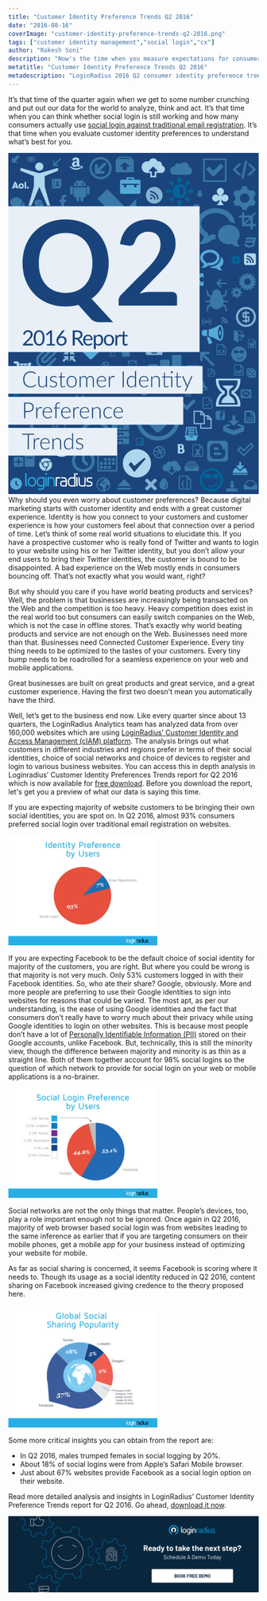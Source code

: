 ```yaml
---
title: "Customer Identity Preference Trends Q2 2016"
date: "2016-08-16"
coverImage: "customer-identity-preference-trends-q2-2016.png"
tags: ["customer identity management","social login","cx"]
author: "Rakesh Soni" 
description: "Now's the time when you measure expectations for consumer identity and understand what's right for you."
metatitle: "Customer Identity Preference Trends Q2 2016"
metadescription: "LoginRadius 2016 Q2 consumer identity preference trends report is now available. Find out how many consumers use social login against traditional registration."
---
```


It’s that time of the quarter again when we get to some number crunching and put out our data for the world to analyze, think and act. It’s that time when you can think whether social login is still working and how many consumers actually use [social login against traditional email registration](https://www.loginradius.com/social-login/). It’s that time when you evaluate customer identity preferences to understand what’s best for you.

![](CIPT-Q2-2016-Report-popout-600x900.png)Why should you even worry about customer preferences? Because digital marketing starts with customer identity and ends with a great customer experience. Identity is how you connect to your customers and customer experience is how your customers feel about that connection over a period of time. Let’s think of some real world situations to elucidate this. If you have a prospective customer who is really fond of Twitter and wants to login to your website using his or her Twitter identity, but you don’t allow your end users to bring their Twitter identities, the customer is bound to be disappointed. A bad experience on the Web mostly ends in consumers bouncing off. That’s not exactly what you would want, right? 

But why should you care if you have world beating products and services? Well, the problem is that businesses are increasingly being transacted on the Web and the competition is too heavy. Heavy competition does exist in the real world too but consumers can easily switch companies on the Web, which is not the case in offline stores. That’s exactly why world beating products and service are not enough on the Web. Businesses need more than that. Businesses need Connected Customer Experience. Every tiny thing needs to be optimized to the tastes of your customers. Every tiny bump needs to be roadrolled for a seamless experience on your web and mobile applications.

Great businesses are built on great products and great service, and a great customer experience. Having the first two doesn't mean you automatically have the third.

Well, let’s get to the business end now. Like every quarter since about 13 quarters, the LoginRadius Analytics team has analyzed data from over 160,000 websites which are using [LoginRadius’ Customer Identity and Access Management (cIAM) platform](https://www.loginradius.com/). The analysis brings out what customers in different industries and regions prefer in terms of their social identities, choice of social networks and choice of devices to register and login to various business websites. You can access this in depth analysis in Loginradius’ Customer Identity Preferences Trends report for Q2 2016 which is now available for [free download](https://www.loginradius.com/resource/customer-identity-preference-trends-2016/). Before you download the report, let's get you a preview of what our data is saying this time.

If you are expecting majority of website customers to be bringing their own social identities, you are spot on. In Q2 2016, almost 93% consumers preferred social login over traditional email registration on websites.

![Fig1.-Preferred-identity-of-customers-on-websites.-](Preferred-identity-of-customers-on-websites.jpg)

If you are expecting Facebook to be the default choice of social identity for majority of the customers, you are right. But where you could be wrong is that majority is not very much. Only 53% customers logged in with their Facebook identities. So, who ate their share? Google, obviously. More and more people are preferring to use their Google identities to sign into websites for reasons that could be varied. The most apt, as per our understanding, is the ease of using Google identities and the fact that consumers don’t really have to worry much about their privacy while using Google identities to login on other websites. This is because most people don’t have a lot of [Personally Identifiable Information (PII)](https://en.wikipedia.org/wiki/Personally_identifiable_information) stored on their Google accounts, unlike Facebook. But, technically, this is still the minority view, though the difference between majority and minority is as thin as a straight line. Both of them together account for 98% social logins so the question of which network to provide for social login on your web or mobile applications is a no-brainer.

![Fig2.-Customers’-social-identity-preferences-for-Social-Login](social-identity-preferences.jpg)

Social networks are not the only things that matter. People’s devices, too, play a role important enough not to be ignored. Once again in Q2 2016, majority of web browser based social login was from websites leading to the same inference as earlier that if you are targeting consumers on their mobile phones, get a mobile app for your business instead of optimizing your website for mobile.

As far as social sharing is concerned, it seems Facebook is scoring where it needs to. Though its usage as a social identity reduced in Q2 2016, content sharing on Facebook increased giving credence to the theory proposed here.

![Fig21.-Social-sharing-patterns-on-major-social-networks.](Social-sharing-patterns-on-major-social-networks.jpg)

Some more critical insights you can obtain from the report are:

- In Q2 2016, males trumped females in social logging by 20%.
- About 18% of social logins were from Apple’s Safari Mobile browser.
- Just about 67% websites provide Facebook as a social login option on their website.

Read more detailed analysis and insights in LoginRadius’ Customer Identity Preference Trends report for Q2 2016. Go ahead, [download it now](https://www.loginradius.com/resource/customer-identity-preference-trends-2016/).

[![book-a-demo-loginradius-banner](../../assets/book-a-demo-loginradius.png)](https://www.loginradius.com/contact-us?utm_source=blog&utm_medium=web&utm_campaign=customer-identity-preference-trends-q2-2016)